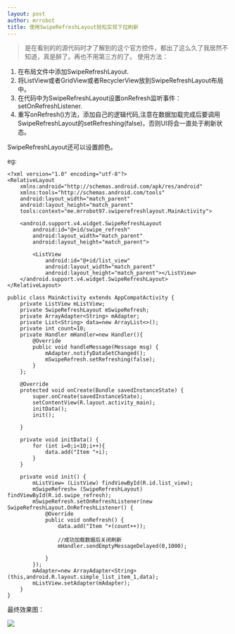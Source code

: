 ```yaml
---
layout: post
author: mrrobot
title: 使用SwipeRefreshLayout轻松实现下拉刷新
---
```

>是在看别的的源代码时才了解到的这个官方控件，都出了这么久了我居然不知道，真是醉了。再也不用第三方的了。
使用方法：

1. 在布局文件中添加SwipeRefreshLayout.
2. 将ListView或者GridView或者RecyclerView放到SwipeRefreshLayout布局中。
3. 在代码中为SwipeRefreshLayout设置onRefresh监听事件：setOnRefreshListener.
4. 重写onRefresh()方法，添加自己的逻辑代码,注意在数据加载完成后要调用SwipeRefreshLayout的setRefreshing(false)，否则UI将会一直处于刷新状态。

SwipeRefreshLayout还可以设置颜色。

eg:

```
<?xml version="1.0" encoding="utf-8"?>
<RelativeLayout
    xmlns:android="http://schemas.android.com/apk/res/android"
    xmlns:tools="http://schemas.android.com/tools"
    android:layout_width="match_parent"
    android:layout_height="match_parent"
    tools:context="me.mrrobot97.swiperefreshlayout.MainActivity">

    <android.support.v4.widget.SwipeRefreshLayout
        android:id="@+id/swipe_refresh"
        android:layout_width="match_parent"
        android:layout_height="match_parent">

        <ListView
            android:id="@+id/list_view"
            android:layout_width="match_parent"
            android:layout_height="match_parent"></ListView>
    </android.support.v4.widget.SwipeRefreshLayout>
</RelativeLayout>

```

```
public class MainActivity extends AppCompatActivity {
    private ListView mListView;
    private SwipeRefreshLayout mSwipeRefresh;
    private ArrayAdapter<String> mAdapter;
    private List<String> data=new ArrayList<>();
    private int count=10;
    private Handler mHandler=new Handler(){
        @Override
        public void handleMessage(Message msg) {
            mAdapter.notifyDataSetChanged();
            mSwipeRefresh.setRefreshing(false);
        }
    };

    @Override
    protected void onCreate(Bundle savedInstanceState) {
        super.onCreate(savedInstanceState);
        setContentView(R.layout.activity_main);
        initData();
        init();

    }

    private void initData() {
        for (int i=0;i<10;i++){
            data.add("Item "+i);
        }
    }

    private void init() {
        mListView= (ListView) findViewById(R.id.list_view);
        mSwipeRefresh= (SwipeRefreshLayout) findViewById(R.id.swipe_refresh);
        mSwipeRefresh.setOnRefreshListener(new SwipeRefreshLayout.OnRefreshListener() {
            @Override
            public void onRefresh() {
                data.add("Item "+(count++));

                //成功加载数据后关闭刷新
                mHandler.sendEmptyMessageDelayed(0,1000);

            }
        });
        mAdapter=new ArrayAdapter<String>(this,android.R.layout.simple_list_item_1,data);
        mListView.setAdapter(mAdapter);
    }
}

```

最终效果图：

![](http://i2.buimg.com/2aaaf1a4c1f3d8cb.gif)


